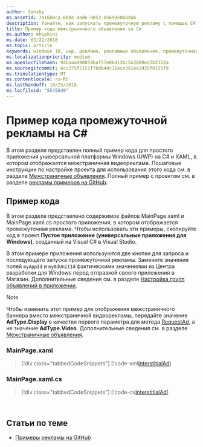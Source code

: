```yaml
---
author: Xansky
ms.assetid: 7a16b0ca-6b8e-4ade-9853-85690e06bda6
description: Узнайте, как запускать промежуточную рекламу с помощью C#.
title: Пример кода межстраничного объявления на C#
ms.author: mhopkins
ms.date: 03/22/2018
ms.topic: article
keywords: windows 10, uwp, реклама, рекламные объявления, промежуточная, c#, пример кода
ms.localizationpriority: medium
ms.openlocfilehash: 94baaa490859baf57e0bd12bc5a3800ed3b2312a
ms.sourcegitcommit: 6cc275f2151f78db40c11ace381ee2d35f0155f9
ms.translationtype: MT
ms.contentlocale: ru-RU
ms.lasthandoff: 10/25/2018
ms.locfileid: "5545649"
---
```

# <a name="interstitial-ad-sample-code-in-c"></a>Пример кода промежуточной рекламы на C\# #  

В этом разделе представлен полный пример кода для простого приложения универсальной платформы Windows (UWP) на C# и XAML, в котором отображается межстраничная видеореклама. Пошаговые инструкции по настройке проекта для использования этого кода см. в разделе [Межстраничные объявления](interstitial-ads.md). Полный пример с проектом см. в разделе [рекламы примеров на GitHub](http://aka.ms/githubads).

## <a name="code-example"></a>Пример кода

В этом разделе представлено содержимое файлов MainPage.xaml и MainPage.xaml.cs простого приложения, в котором отображается промежуточная реклама. Чтобы использовать эти примеры, скопируйте код в проект **Пустое приложение (универсальные приложения для Windows)**, созданный на Visual C# в Visual Studio.

В этом примере приложения используются две кнопки для запроса и последующего запуска промежуточной рекламы. Замените значения полей ```myAppId``` и ```myAdUnitId``` фактическими значениями из Центра разработки для Windows перед отправкой своего приложения в Магазин. Дополнительные сведения см. в разделе [Настройка групп объявлений в приложении](set-up-ad-units-in-your-app.md#live-ad-units).

> [!NOTE]
> Чтобы изменить этот пример для отображения межстраничного баннера вместо межстраничной видеорекламы, передайте значение **AdType.Display** в качестве первого параметра для метода [RequestAd](https://docs.microsoft.com/uwp/api/microsoft.advertising.winrt.ui.interstitialad.requestad), а не значение **AdType.Video**. Дополнительные сведения см. в разделе [Межстраничные объявления](interstitial-ads.md).

### <a name="mainpagexaml"></a>MainPage.xaml

> [!div class="tabbedCodeSnippets"]
[!code-xml[InterstitialAd](./code/AdvertisingSamples/InterstitialAdSamples/cs/MainPage.xaml#L1-L13)]

### <a name="mainpagexamlcs"></a>MainPage.xaml.cs

> [!div class="tabbedCodeSnippets"]
[!code-cs[InterstitialAd](./code/AdvertisingSamples/InterstitialAdSamples/cs/MainPage.xaml.cs#CompleteSample)]

 
## <a name="related-topics"></a>Статьи по теме

* [Примеры рекламы на GitHub](http://aka.ms/githubads)
 
